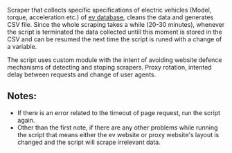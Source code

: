 Scraper that collects specific specifications of electric vehicles (Model, torque, acceleration etc.) of [ev database](https://ev-database.org/), cleans the data and generates CSV file.
Since the whole scraping takes a while (20-30 minutes), whenever the script is terminated the data collected untill this moment is stored in the CSV and
can be resumed the next time the script is runed with a change of a variable.

The script uses custom module with the intent of avoiding website defence mechanisms of detecting and stoping scrapers. Proxy rotation, intented delay between requests and change of user agents.

## Notes:
- If there is an error related to the timeout of page request, run the script again.
- Other than the first note, if there are any other problems while running the script that means either the ev website or proxy website's layout is changed and the script will scrape irrelevant data.
